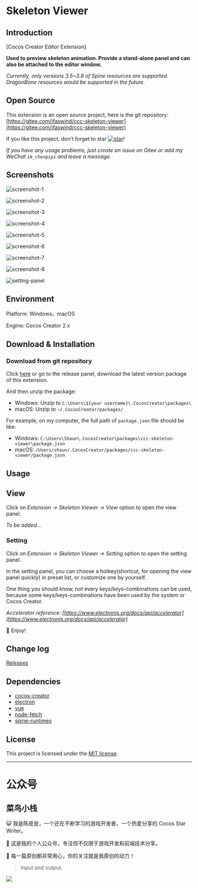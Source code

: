# Skeleton Viewer

## Introduction

[Cocos Creator Editor Extension]

**Used to preview skeleton animation. Provide a stand-alone panel and can also be attached to the editor window.**

*Currently, only versions 3.5~3.8 of Spine resources are supported. DragonBone resources would be supported in the future.*



## Open Source

This extension is an open source project, here is the git repository: [https://gitee.com/ifaswind/ccc-skeleton-viewer](https://gitee.com/ifaswind/ccc-skeleton-viewer)

If you like this project, don't forget to star [![star](https://gitee.com/ifaswind/ccc-skeleton-viewer/badge/star.svg?theme=dark)](https://gitee.com/ifaswind/ccc-skeleton-viewer/stargazers)!

*If you have any usage problems, just create an issue on Gitee or add my WeChat `im_chenpipi` and leave a message.*



## Screenshots

![screenshot-1](https://gitee.com/ifaswind/image-storage/raw/master/repositories/ccc-skeleton-viewer/screenshot-1.png)

![screenshot-2](https://gitee.com/ifaswind/image-storage/raw/master/repositories/ccc-skeleton-viewer/screenshot-2.png)

![screenshot-3](https://gitee.com/ifaswind/image-storage/raw/master/repositories/ccc-skeleton-viewer/screenshot-3.png)

![screenshot-4](https://gitee.com/ifaswind/image-storage/raw/master/repositories/ccc-skeleton-viewer/screenshot-4.png)

![screenshot-5](https://gitee.com/ifaswind/image-storage/raw/master/repositories/ccc-skeleton-viewer/screenshot-5.png)

![screenshot-6](https://gitee.com/ifaswind/image-storage/raw/master/repositories/ccc-skeleton-viewer/screenshot-6.png)

![screenshot-7](https://gitee.com/ifaswind/image-storage/raw/master/repositories/ccc-skeleton-viewer/screenshot-7.png)

![screenshot-8](https://gitee.com/ifaswind/image-storage/raw/master/repositories/ccc-skeleton-viewer/screenshot-8.png)

![setting-panel](https://gitee.com/ifaswind/image-storage/raw/master/repositories/ccc-skeleton-viewer/setting-panel.png)



## Environment

Platform: Windows、macOS

Engine: Cocos Creator 2.x



## Download & Installation

### Download from git repository

Click [here](https://gitee.com/ifaswind/ccc-skeleton-viewer/releases) or go to the release panel, download the latest version package of this extension.

And then unzip the package:

- Windows: Unzip to `C:\Users\${your username}\.CocosCreator\packages\`
- macOS: Unzip to `~/.CocosCreator/packages/`

For example, on my computer, the full path of `package.json` file should be like:

- Windows: `C:\Users\Shaun\.CocosCreator\packages\ccc-skeleton-viewer\package.json`
- macOS: `/Users/shaun/.CocosCreator/packages/ccc-skeleton-viewer/package.json`



## Usage

## View

Click on *Extension -> Skeleton Viewer -> View* option to open the view panel.

*To be added...*



### Setting

Click on *Extension -> Skeleton Viewer -> Setting* option to open the setting panel.

In the setting panel, you can choose a hotkey(shortcut, for opening the view panel quickly) in preset list, or customize one by yourself.

One thing you should know, not every keys/keys-combinations can be used, because some keys/keys-combinations have been used by the system or Cocos Creator.

*Accelerator reference: [https://www.electronjs.org/docs/api/accelerator](https://www.electronjs.org/docs/api/accelerator)*

🥳 Enjoy!



## Change log

[Releases](https://gitee.com/ifaswind/ccc-skeleton-viewer/releases)



## Dependencies

- [cocos-creator](https://github.com/cocos-creator)
- [electron](https://github.com/electron/electron)
- [vue](https://github.com/vuejs/vue)
- [node-fetch](https://github.com/node-fetch/node-fetch)
- [spine-runtimes](https://github.com/EsotericSoftware/spine-runtimes)



## License

This project is licensed under the [MIT license](https://opensource.org/licenses/MIT).



---



# 公众号

## 菜鸟小栈

😺 我是陈皮皮，一个还在不断学习的游戏开发者，一个热爱分享的 Cocos Star Writer。

🎨 这是我的个人公众号，专注但不仅限于游戏开发和前端技术分享。

💖 每一篇原创都非常用心，你的关注就是我原创的动力！

> Input and output.

![](https://gitee.com/ifaswind/image-storage/raw/master/weixin/official-account.png)